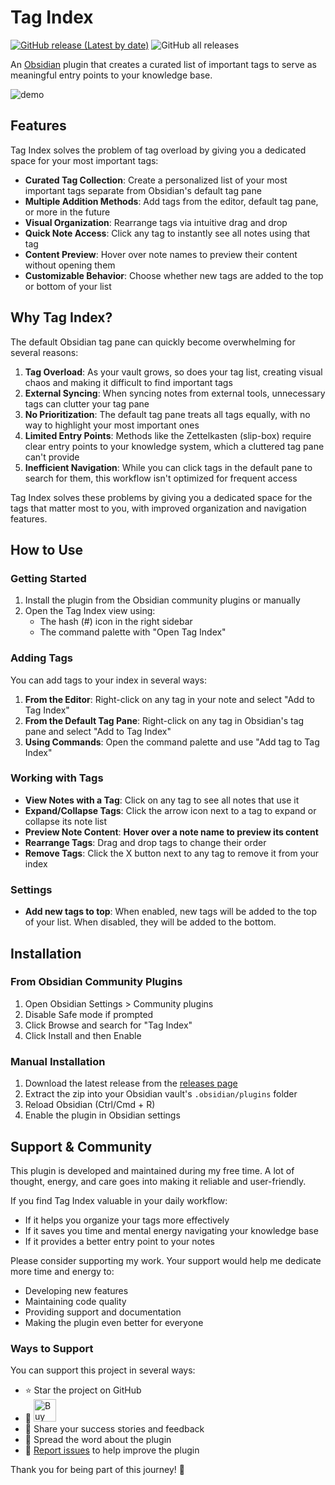 # Tag Index

[![GitHub release (Latest by date)](https://img.shields.io/github/v/release/wenlzhang/obsidian-tag-index)](https://github.com/wenlzhang/obsidian-tag-index/releases) ![GitHub all releases](https://img.shields.io/github/downloads/wenlzhang/obsidian-tag-index/total?color=success)

An [Obsidian](https://obsidian.md) plugin that creates a curated list of important tags to serve as meaningful entry points to your knowledge base.

![demo](/docs/attachment/demo.gif)

## Features

Tag Index solves the problem of tag overload by giving you a dedicated space for your most important tags:

- **Curated Tag Collection**: Create a personalized list of your most important tags separate from Obsidian's default tag pane
- **Multiple Addition Methods**: Add tags from the editor, default tag pane, or more in the future
- **Visual Organization**: Rearrange tags via intuitive drag and drop
- **Quick Note Access**: Click any tag to instantly see all notes using that tag
- **Content Preview**: Hover over note names to preview their content without opening them
- **Customizable Behavior**: Choose whether new tags are added to the top or bottom of your list

## Why Tag Index?

The default Obsidian tag pane can quickly become overwhelming for several reasons:

1. **Tag Overload**: As your vault grows, so does your tag list, creating visual chaos and making it difficult to find important tags
2. **External Syncing**: When syncing notes from external tools, unnecessary tags can clutter your tag pane
3. **No Prioritization**: The default tag pane treats all tags equally, with no way to highlight your most important ones
4. **Limited Entry Points**: Methods like the Zettelkasten (slip-box) require clear entry points to your knowledge system, which a cluttered tag pane can't provide
5. **Inefficient Navigation**: While you can click tags in the default pane to search for them, this workflow isn't optimized for frequent access

Tag Index solves these problems by giving you a dedicated space for the tags that matter most to you, with improved organization and navigation features.

## How to Use

### Getting Started

1. Install the plugin from the Obsidian community plugins or manually
2. Open the Tag Index view using:
   - The hash (#) icon in the right sidebar
   - The command palette with "Open Tag Index"

### Adding Tags

You can add tags to your index in several ways:

1. **From the Editor**: Right-click on any tag in your note and select "Add to Tag Index"
2. **From the Default Tag Pane**: Right-click on any tag in Obsidian's tag pane and select "Add to Tag Index"
3. **Using Commands**: Open the command palette and use "Add tag to Tag Index"

### Working with Tags

- **View Notes with a Tag**: Click on any tag to see all notes that use it
- **Expand/Collapse Tags**: Click the arrow icon next to a tag to expand or collapse its note list
- **Preview Note Content**: **Hover over a note name to preview its content**
- **Rearrange Tags**: Drag and drop tags to change their order
- **Remove Tags**: Click the X button next to any tag to remove it from your index

### Settings

- **Add new tags to top**: When enabled, new tags will be added to the top of your list. When disabled, they will be added to the bottom.

## Installation

### From Obsidian Community Plugins

1. Open Obsidian Settings > Community plugins
2. Disable Safe mode if prompted
3. Click Browse and search for "Tag Index"
4. Click Install and then Enable

### Manual Installation

1. Download the latest release from the [releases page](https://github.com/wenlzhang/obsidian-tag-index/releases)
2. Extract the zip into your Obsidian vault's `.obsidian/plugins` folder
3. Reload Obsidian (Ctrl/Cmd + R)
4. Enable the plugin in Obsidian settings

## Support & Community

This plugin is developed and maintained during my free time. A lot of thought, energy, and care goes into making it reliable and user-friendly.

If you find Tag Index valuable in your daily workflow:

- If it helps you organize your tags more effectively
- If it saves you time and mental energy navigating your knowledge base
- If it provides a better entry point to your notes

Please consider supporting my work. Your support would help me dedicate more time and energy to:

- Developing new features
- Maintaining code quality
- Providing support and documentation
- Making the plugin even better for everyone

### Ways to Support

You can support this project in several ways:

- ⭐ Star the project on GitHub
- 💝 <a href='https://ko-fi.com/C0C66C1TB' target='_blank'><img height='36' style='border:0px;height:36px;' src='https://storage.ko-fi.com/cdn/kofi1.png?v=3' border='0' alt='Buy Me a Coffee at ko-fi.com' /></a>
- 💌 Share your success stories and feedback
- 📢 Spread the word about the plugin
- 🐛 [Report issues](https://github.com/wenlzhang/obsidian-tag-index/issues) to help improve the plugin

Thank you for being part of this journey! 🙏
